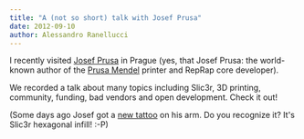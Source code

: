 ```yaml
---
title: "A (not so short) talk with Josef Prusa"
date: 2012-09-10
author: Alessandro Ranellucci
---
```


I recently visited [Josef Prusa](http://josefprusa.cz/) in Prague (yes, that Josef Prusa: the world-known author of the [Prusa Mendel](http://reprap.org/wiki/Prusa_Mendel) printer and RepRap core developer).

We recorded a talk about many topics including Slic3r, 3D printing, community, funding, bad vendors and open development. Check it out!

<object width="425" height="350" type="application/x-shockwave-flash" data="http://www.youtube.com/v/Tuxg2L7r1oI"><param name="movie" value="http://www.youtube.com/v/Tuxg2L7r1oI"></object>

(Some days ago Josef got a [new tattoo](http://www.flickr.com/photos/prusajr/7976596252/in/photostream) on his arm. Do you recognize it? It's Slic3r hexagonal infill! :-P)
